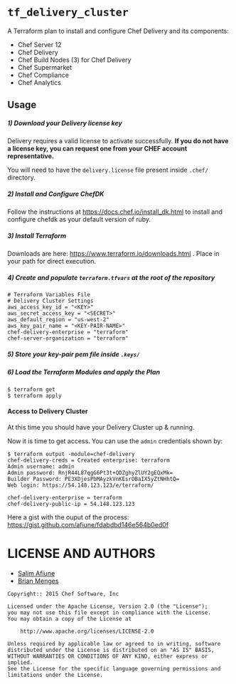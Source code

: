 # `tf_delivery_cluster`
A Terraform plan to install and configure Chef Delivery and its components:

* Chef Server 12
* Chef Delivery
* Chef Build Nodes (3) for Chef Delivery
* Chef Supermarket
* Chef Compliance
* Chef Analytics


Usage
------------

##### 1) Download your Delivery license key
Delivery requires a valid license to activate successfully. **If you do
not have a license key, you can request one from your CHEF account
representative.**

You will need to have the `delivery.license` file present inside `.chef/`
directory.

##### 2) Install and Configure ChefDK

Follow the instructions at https://docs.chef.io/install_dk.html to install and configure chefdk as your default version of ruby.

##### 3) Install Terraform

Downloads are here: https://www.terraform.io/downloads.html . Place in your path for direct execution.

##### 4) Create and populate `terraform.tfvars` at the root of the repository

```
# Terraform Variables File
# Delivery Cluster Settings
aws_access_key_id = "<KEY>"
aws_secret_access_key = "<SECRET>"
aws_default_region = "us-west-2"
aws_key_pair_name = "<KEY-PAIR-NAME>"
chef-delivery-enterprise = "terraform"
chef-server-organization = "terraform"
```

##### 5) Store your key-pair pem file inside `.keys/`

##### 6) Load the Terraform Modules and apply the Plan

```
$ terraform get
$ terraform apply
```

#### Access to Delivery Cluster

At this time you should have your Delivery Cluster up & running.

Now it is time to get access. You can use the `admin` credentials shown by:

```
$ terraform output -module=chef-delivery
chef-delivery-creds = Created enterprise: terraform
Admin username: admin
Admin password: RnjR44L87qgG6Pt3t+QDZghyZlUY2gEQxMk=
Builder Password: PE3XDjesPbMAyzkVnKEsrOBaIX5yZtNHhtQ=
Web login: https://54.148.123.123/e/terraform/

chef-delivery-enterprise = terraform
chef-delivery-public-ip = 54.148.123.123
```

Here a gist with the ouput of the process: https://gist.github.com/afiune/fdabdbd146e564b0ed0f

LICENSE AND AUTHORS
===================
* [Salim Afiune](https://github.com/afiune)
* [Brian Menges](https://github.com/mengesb)

```text
Copyright:: 2015 Chef Software, Inc

Licensed under the Apache License, Version 2.0 (the "License");
you may not use this file except in compliance with the License.
You may obtain a copy of the License at

    http://www.apache.org/licenses/LICENSE-2.0

Unless required by applicable law or agreed to in writing, software
distributed under the License is distributed on an "AS IS" BASIS,
WITHOUT WARRANTIES OR CONDITIONS OF ANY KIND, either express or implied.
See the License for the specific language governing permissions and
limitations under the License.
```
